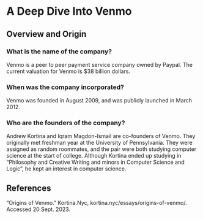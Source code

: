 # **A Deep Dive Into Venmo**

## Overview and Origin
### What is the name of the company?
Venmo is a peer to peer payment service company owned by Paypal. The current valuation for Venmo is $38 billion dollars.

### When was the company incorporated?
Venmo was founded in August 2009, and was publicly launched in March 2012.

### Who are the founders of the company?
Andrew Kortina and Iqram Magdon-Ismail are co-founders of Venmo. They originally met freshman year at the University of Pennsylvania. They were assigned as random roommates, and the pair were both studying computer science at the start of college. Although Kortina ended up studying in “Philosophy and Creative Writing and minors in Computer Science and Logic”, he kept an interest in computer science.














## References
“Origins of Venmo.” Kortina.Nyc, kortina.nyc/essays/origins-of-venmo/. Accessed 20 Sept. 2023. 

